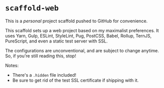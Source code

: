# `scaffold-web`

This is a _personal_ project scaffold pushed to GitHub for convenience.

This scaffold sets up a web project based on my maximalist preferences. It uses Yarn, Gulp, ESLint, StyleLint, Pug, PostCSS, Babel, Rollup, TernJS, PureScript, and even a static test server with SSL.

The configurations are unconventional, and are subject to change anytime. So, if you're still reading this, stop!

Notes:
- There's a `.hidden` file included!
- Be sure to get rid of the test SSL certificate if shipping with it.
